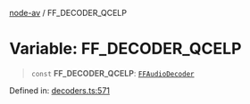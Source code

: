 [node-av](../globals.md) / FF\_DECODER\_QCELP

# Variable: FF\_DECODER\_QCELP

> `const` **FF\_DECODER\_QCELP**: [`FFAudioDecoder`](../type-aliases/FFAudioDecoder.md)

Defined in: [decoders.ts:571](https://github.com/seydx/av/blob/f8631fc881b394300b1479f511d55cf1c370a87f/src/constants/decoders.ts#L571)
